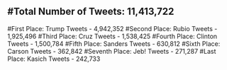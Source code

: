 #Total Number of Tweets: 11,413,722 
---
#First Place: Trump Tweets - 4,942,352
#Second Place: Rubio Tweets - 1,925,496
#Third Place: Cruz Tweets - 1,538,425
#Fourth Place: Clinton Tweets - 1,500,784
#Fifth Place: Sanders Tweets - 630,812
#Sixth Place: Carson Tweets - 362,842
#Seventh Place: Jeb! Tweets - 271,287
#Last Place: Kasich Tweets - 242,733
